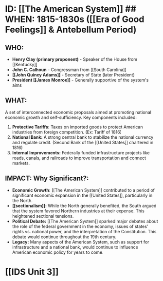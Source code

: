 # ID: [[The American System]] ## WHEN: 1815-1830s ([[Era of Good Feelings]] & Antebellum Period)

## WHO: 
* **Henry Clay (primary proponent)** - Speaker of the House from [[Kentucky]]
* **John C. Calhoun** - Congressman from [[South Carolina]]
* **[[John Quincy Adams]]** - Secretary of State (later President)
* **President [[James Monroe]]** - Generally supportive of the system's aims

## WHAT: 
A set of interconnected economic proposals aimed at promoting national economic growth and self-sufficiency. Key components included:

1. **Protective Tariffs:**  Taxes on imported goods to protect American industries from foreign competition. (Ex: Tariff of 1816)
2. **National Bank:** A strong central bank to stabilize the national currency and regulate credit. (Second Bank of the [[United States]] chartered in 1816) 
3. **Internal Improvements:**  Federally funded infrastructure projects like roads, canals, and railroads to improve transportation and connect markets.

## IMPACT: Why Significant?: 

* **Economic Growth:** [[The American System]] contributed to a period of significant economic expansion in the [[United States]], particularly in the North.
* **[[sectionalism]]:** While the North generally benefited, the South argued that the system favored Northern industries at their expense. This heightened sectional tensions.
* **Political Debate:** [[The American System]] sparked major debates about the role of the federal government in the economy, issues of states' rights vs. national power, and the interpretation of the Constitution. This debate would continue throughout the 19th century. 
* **Legacy:** Many aspects of the American System, such as support for infrastructure and a national bank, would continue to influence American economic policy for years to come. 

# [[IDS Unit 3]]
